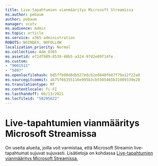 ```yaml
---
title: Live-tapahtumien vianmääritys Microsoft Streamissa
ms.author: pebaum
author: pebaum
manager: scotv
ms.audience: Admin
ms.topic: article
ms.service: o365-administration
ROBOTS: NOINDEX, NOFOLLOW
localization_priority: Normal
ms.collection: Adm_O365
ms.assetid: ef2df989-8539-48b5-a324-97d2e09f14fe
ms.custom:
- "9001511"
- "5097"
ms.openlocfilehash: bd5ffb00d8db527edcb2e8848fb87f79a12f22a0
ms.sourcegitcommit: ab75f66355116e995b3cb5505465b31989339e28
ms.translationtype: MT
ms.contentlocale: fi-FI
ms.lasthandoff: 08/13/2021
ms.locfileid: "58295622"
---
```

# <a name="troubleshooting-live-events-in-microsoft-stream"></a>Live-tapahtumien vianmääritys Microsoft Streamissa

On useita alueita, joilla voit varmistaa, että Microsoft Streamin live-tapahtumat sujuvat sujuvasti. Lisätietoja on kohdassa [Live-tapahtumien vianmääritys Microsoft Streamissa.](https://docs.microsoft.com/stream/live-event-troubleshooting)
